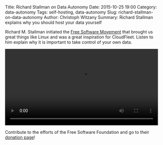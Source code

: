 Title: Richard Stallman on Data Autonomy
Date: 2015-10-25 19:00
Category: data-autonomy
Tags: self-hosting, data-autonomy
Slug: richard-stallman-on-data-autonomy
Author: Christoph Witzany
Summary: Richard Stallman explains why you should host your data yourself

Richard M. Stallman initiated the [Free Software Movement](http://www.fsf.org/)
that brought us great things like Linux and was a great inspiration for
CloudFleet. Listen to him explain why it is important to take control of your
own data.

<video controls style="width: 100%">
  <source src="/video/richard-stallman.webm" type="video/webm">
  <source src="/video/richard-stallman.ogv" type="video/ogv">
  <source src="/video/richard-stallman.mp4" type="video/mp4">
  Your browser does not support the <code>video</code> element.
</video>

Contribute to the efforts of the Free Software Foundation and go to their
[donation page](https://donate.fsf.org/?pk_campaign=cloudfleet&pk_kwd=donate)!
